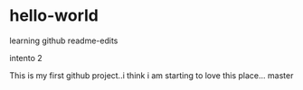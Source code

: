 # hello-world
learning github
 readme-edits

intento 2

This is my first github project..i think i am starting to love this place...
 master
